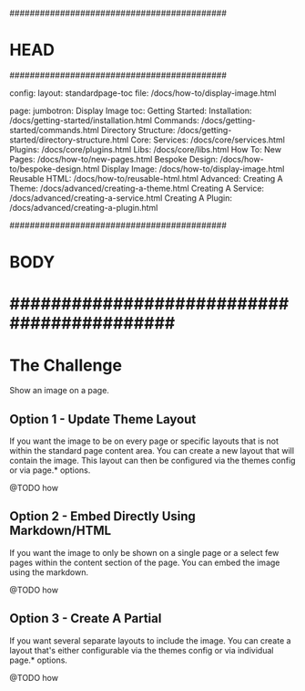 ###########################################
# HEAD
###########################################

config: 
  layout: standardpage-toc
  file: /docs/how-to/display-image.html

page: 
  jumbotron: Display Image
  toc:
    Getting Started: 
      Installation: /docs/getting-started/installation.html
      Commands: /docs/getting-started/commands.html
      Directory Structure: /docs/getting-started/directory-structure.html
    Core:
      Services: /docs/core/services.html
      Plugins: /docs/core/plugins.html
      Libs: /docs/core/libs.html
    How To:
      New Pages: /docs/how-to/new-pages.html
      Bespoke Design: /docs/how-to/bespoke-design.html
      Display Image: /docs/how-to/display-image.html
      Reusable HTML: /docs/how-to/reusable-html.html
    Advanced:
      Creating A Theme: /docs/advanced/creating-a-theme.html
      Creating A Service: /docs/advanced/creating-a-service.html
      Creating A Plugin: /docs/advanced/creating-a-plugin.html

###########################################
# BODY
###########################################
=====

# The Challenge

Show an image on a page.

## Option 1 - Update Theme Layout

If you want the image to be on every page or specific layouts that is not within the standard page content area. You can create a new layout that will contain the image. This layout can then be configured via the themes config or via page.* options.

@TODO how

## Option 2 - Embed Directly Using Markdown/HTML

If you want the image to only be shown on a single page or a select few pages within the content section of the page. You can embed the image using the markdown.

@TODO how

## Option 3 - Create A Partial

If you want several separate layouts to include the image. You can create a layout that's either configurable via the themes config or via individual page.* options.

@TODO how